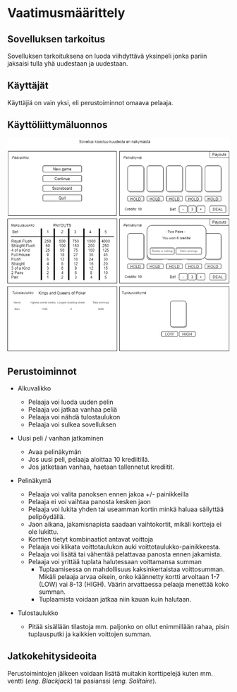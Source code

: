 # Vaatimusmäärittely

## Sovelluksen tarkoitus

Sovelluksen tarkoituksena on luoda viihdyttävä yksinpeli jonka pariin jaksaisi tulla yhä uudestaan ja uudestaan.

## Käyttäjät

Käyttäjiä on vain yksi, eli perustoiminnot omaava pelaaja.

## Käyttöliittymäluonnos

![kayttoliittymaluonnos.png](kuvat/kayttoliittymaluonnos.png)

## Perustoiminnot

- Alkuvalikko

  - Pelaaja voi luoda uuden pelin
  - Pelaaja voi jatkaa vanhaa peliä
  - Pelaaja voi nähdä tulostaulukon
  - Pelaaja voi sulkea sovelluksen

- Uusi peli / vanhan jatkaminen

  - Avaa pelinäkymän
  - Jos uusi peli, pelaaja aloittaa 10 krediitillä.
  - Jos jatketaan vanhaa, haetaan tallennetut krediitit.

- Pelinäkymä

  - Pelaaja voi valita panoksen ennen jakoa +/- painikkeilla
  - Pelaaja ei voi vaihtaa panosta kesken jaon
  - Pelaaja voi lukita yhden tai useamman kortin minkä haluaa säilyttää pelipöydällä.
  - Jaon aikana, jakamisnapista saadaan vaihtokortit, mikäli kortteja ei ole lukittu.
  - Korttien tietyt kombinaatiot antavat voittoja
  - Pelaaja voi klikata voittotaulukon auki voittotaulukko-painikkeesta.
  - Pelaaja voi lisätä tai vähentää pelattavaa panosta ennen jakamista.
  - Pelaaja voi yrittää tuplata halutessaan voittamansa summan
    - Tuplaamisessa on mahdollisuus kaksinkertaistaa voittosumman. Mikäli pelaaja arvaa oikein, onko käännetty kortti arvoltaan 1-7 (LOW) vai 8-13 (HIGH). Väärin arvattaessa pelaaja menettää koko summan.
    - Tuplaamista voidaan jatkaa niin kauan kuin halutaan.

- Tulostaulukko
  - Pitää sisällään tilastoja mm. paljonko on ollut enimmillään rahaa, pisin tuplausputki ja kaikkien voittojen summan.

## Jatkokehitysideoita

Perustoimintojen jälkeen voidaan lisätä muitakin korttipelejä kuten mm. ventti (_eng. Blackjack_) tai pasianssi (_eng. Solitaire_).
